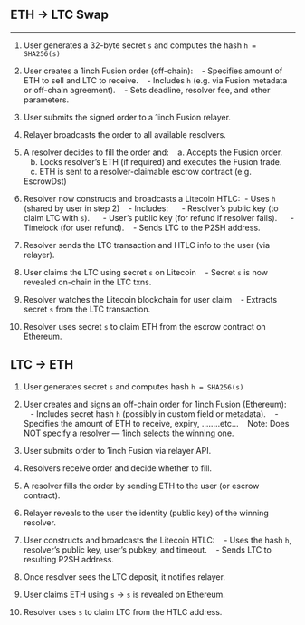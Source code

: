 ## ETH → LTC Swap
-------------------------------------------

1. User generates a 32-byte secret `s` and computes the hash `h = SHA256(s)`

2. User creates a 1inch Fusion order (off-chain):
   - Specifies amount of ETH to sell and LTC to receive.
   - Includes `h` (e.g. via Fusion metadata or off-chain agreement).
   - Sets deadline, resolver fee, and other parameters.

3. User submits the signed order to a 1inch Fusion relayer.

4. Relayer broadcasts the order to all available resolvers.

5. A resolver decides to fill the order and:
   a. Accepts the Fusion order.
   b. Locks resolver’s ETH (if required) and executes the Fusion trade.
   c. ETH is sent to a resolver-claimable escrow contract (e.g. EscrowDst)

6. Resolver now constructs and broadcasts a Litecoin HTLC:
 - Uses `h` (shared by user in step 2)
   - Includes:
     - Resolver’s public key (to claim LTC with `s`).
     - User’s public key (for refund if resolver fails).
     - Timelock (for user refund).
   - Sends LTC to the P2SH address.

7. Resolver sends the LTC transaction and HTLC info to the user (via relayer).

8. User claims the LTC using secret `s` on Litecoin
   - Secret `s` is now revealed on-chain in the LTC txns.

9. Resolver watches the Litecoin blockchain for user claim
   - Extracts secret `s` from the LTC transaction.

10. Resolver uses secret `s` to claim ETH from the escrow contract on Ethereum.

## LTC -> ETH

1. User generates secret `s` and computes hash `h = SHA256(s)`

2. User creates and signs an off-chain order for 1inch Fusion (Ethereum):
   - Includes secret hash `h` (possibly in custom field or metadata).
   - Specifies the amount of ETH to receive, expiry, ........etc...
   Note: Does NOT specify a resolver — 1inch selects the winning one.

3. User submits order to 1inch Fusion via relayer API.

4. Resolvers receive order and decide whether to fill.

5. A resolver fills the order by sending ETH to the user (or escrow contract).

6. Relayer reveals to the user the identity (public key) of the winning resolver.

7. User constructs and broadcasts the Litecoin HTLC:
   - Uses the hash `h`, resolver’s public key, user’s pubkey, and timeout.
   - Sends LTC to resulting P2SH address.

8. Once resolver sees the LTC deposit, it notifies relayer.

9. User claims ETH using `s` → `s` is revealed on Ethereum.

10. Resolver uses `s` to claim LTC from the HTLC address.
